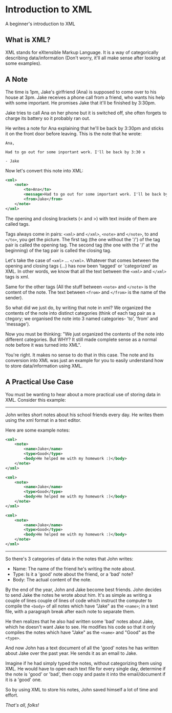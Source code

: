 # Introduction to XML

A beginner's introduction to XML

## What is XML?

XML stands for eXtensible Markup Language. It is a way of categorically describing data/information (Don't worry, it'll all make sense after looking at some examples).

## A Note

The time is 1pm, Jake's girlfriend (Ana) is supposed to come over to his house at 3pm. Jake receives a phone call from a friend, who wants his help with some important. He promises Jake that it'll be finished by 3:30pm.

Jake tries to call Ana on her phone but it is switched off, she often forgets to charge its battery so it probably ran out.

He writes a note for Ana explaining that he'll be back by 3:30pm and sticks it on the front door before leaving. This is the note that he wrote:

```
Ana,

Had to go out for some inportant work. I'll be back by 3:30 x

- Jake
```

Now let's convert this note into XML:

```xml
<xml>
	<note>
		<to>Ana</to>
		<message>Had to go out for some important work. I'll be back by 3:30 x</message>
		<from>Jake</from>
	</note>
</xml> 
```

The opening and closing brackets (< and >) with text inside of them are called tags.

Tags always come in pairs: `<xml>` and `</xml>`, `<note>` and `</note>`, to and `</to>`, you get the picture. The first tag (the one without the '/') of the tag pair is called the opening tag. The second tag (the one with the '/' at the beginning) of the tag pair is called the closing tag.

Let's take the case of `<xml>` ... `</xml>`. Whatever that comes between the opening and closing tags (...) has now been 'tagged' or 'categorized' as XML. In other words, we know that all the text between the `<xml>` and `</xml>` tags is xml.

Same for the other tags (All the stuff between `<note>` and `</note>` is the content of the note. The text between `<from>` and `</from>` is the name of the sender).


So what did we just do, by writing that note in xml? We organized the  contents of the note into distinct categories (think of each tag pair as a ctegory; we organised the note into 3 named categories- 'to', 'from' and 'message').

Now you must be thinking: "We just organized the contents of the note into different categories. But WHY? It still made complete sense as a normal note before it was turned into XML".

You're right. It makes no sense to do that in this case. The note and its conversion into XML was just an example for you to easily understand how to store data/information using XML.

## A Practical Use Case

You must be wanting to hear about a more practical use of storing data in XML. Consider this example:

----

John writes short notes about his school friends every day. He writes them using the xml format in a text editor.

Here are some example notes:

```xml
<xml>
	<note>
		<name>Jake</name>
		<type>Good</type>
		<body>He helped me with my homework :)</body>
	</note>
</xml>
```

```xml
<xml>
	<note>
		<name>Jake</name>
		<type>Good</type>
		<body>He helped me with my homework :)</body>
	</note>
</xml>
```

```xml
<xml>
	<note>
		<name>Jake</name>
		<type>Good</type>
		<body>He helped me with my homework :)</body>
	</note>
</xml>
```

---

So there's 3 categories of data in the notes that John writes:

- Name: The name of the friend he's writing the note about.
- Type: Is it a 'good' note about the friend, or a 'bad' note?
- Body: The actual content of the note.


By the end of the year, John and Jake become best friends. John decides to send Jake the notes he wrote about him. It's as simple as writing a couple of lines couple of lines of code which instruct the computer to compile the `<body>` of all notes which have "Jake" as the `<name>`; in a text file, with a paragraph break after each note to separate them.

He then realizes that he also had written some 'bad' notes about Jake, which he doesn't want Jake to see. He modifies his code so that it only compiles the notes which have "Jake" as the `<name>` and "Good" as the `<type>`.

And now John has a text document of all the 'good' notes he has written about Jake over the past year. He sends it as an email to Jake.


Imagine if he had simply typed the notes, without categorizing them using XML. He would have to open each text file for every single day, determine if the note is 'good' or 'bad', then copy and paste it into the email/document if it is a 'good' one.

So by using XML to store his notes, John saved himself a lot of time and effort.

*That's all, folks!*
